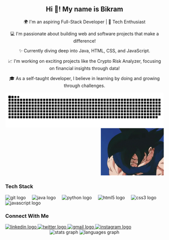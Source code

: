 <h2 align="center">Hi 👋! My name is Bikram</h2>

<div align="center">
  <p>🌍 I'm an aspiring Full-Stack Developer | 🚀 Tech Enthusiast</p>
  <p>💻 I'm passionate about building web and software projects that make a difference!</p>
  <p>✨ Currently diving deep into Java, HTML, CSS, and JavaScript.</p>
  <p>📈 I'm working on exciting projects like the Crypto Risk Analyzer, focusing on financial insights through data!</p>
  <p>🎓 As a self-taught developer, I believe in learning by doing and growing through challenges.</p>
</div>

<div align="center">
  <img src="https://raw.githubusercontent.com/heybikramjeetsingh/heybikramjeetsingh/output/snake.svg" alt="Snake animation" />
</div>

<div align="right">
  <img height="150" src="https://raw.githubusercontent.com/heybikramjeetsingh/heybikramjeetsingh/main/assets/goku-thumbs-up.gif" alt="Goku thumbs up" />
</div>

<h3 align="left">Tech Stack</h3>

<div align="left">
  <img src="https://cdn.jsdelivr.net/gh/devicons/devicon/icons/git/git-original.svg" height="40" alt="git logo" />
  <img width="12" />
  <img src="https://cdn.jsdelivr.net/gh/devicons/devicon/icons/java/java-original.svg" height="40" alt="java logo" />
  <img width="12" />
  <img src="https://cdn.jsdelivr.net/gh/devicons/devicon/icons/python/python-original.svg" height="40" alt="python logo" />
  <img width="12" />
  <img src="https://cdn.jsdelivr.net/gh/devicons/devicon/icons/html5/html5-original.svg" height="40" alt="html5 logo" />
  <img width="12" />
  <img src="https://cdn.jsdelivr.net/gh/devicons/devicon/icons/css3/css3-original.svg" height="40" alt="css3 logo" />
  <img width="12" />
  <img src="https://cdn.jsdelivr.net/gh/devicons/devicon/icons/javascript/javascript-original.svg" height="40" alt="javascript logo" />
</div>

<h3 align="left">Connect With Me</h3>

<div align="left">
  <a href="https://www.linkedin.com/in/heybikramjeetsingh" target="_blank">
    <img src="https://raw.githubusercontent.com/maurodesouza/profile-readme-generator/master/src/assets/icons/social/linkedin/default.svg" width="50" height="40" alt="linkedin logo" />
  </a>
  <a href="https://x.com/bikram_jeet_x" target="_blank">
    <img src="https://raw.githubusercontent.com/maurodesouza/profile-readme-generator/master/src/assets/icons/social/twitter/default.svg" width="50" height="40" alt="twitter logo" />
  </a>
  <a href="mailto:heybikramjeetsingh@gmail.com" target="_blank">
    <img src="https://raw.githubusercontent.com/maurodesouza/profile-readme-generator/master/src/assets/icons/social/gmail/default.svg" width="50" height="40" alt="gmail logo" />
  </a>
  <a href="https://www.instagram.com/heybikramjeetsingh/" target="_blank">
    <img src="https://raw.githubusercontent.com/maurodesouza/profile-readme-generator/master/src/assets/icons/social/instagram/default.svg" width="50" height="40" alt="instagram logo" />
  </a>
</div>

<div align="center">
  <img src="https://github-readme-stats.vercel.app/api?username=heybikramjeetsingh&hide_title=false&hide_rank=true&show_icons=true&include_all_commits=true&count_private=true&disable_animations=false&theme=github_dark&locale=en&hide_border=true" height="150" alt="stats graph" />
  <img src="https://github-readme-stats.vercel.app/api/top-langs?username=heybikramjeetsingh&locale=en&hide_title=false&layout=compact&card_width=320&langs_count=5&theme=github_dark&hide_border=true" height="150" alt="languages graph" />
</div>
